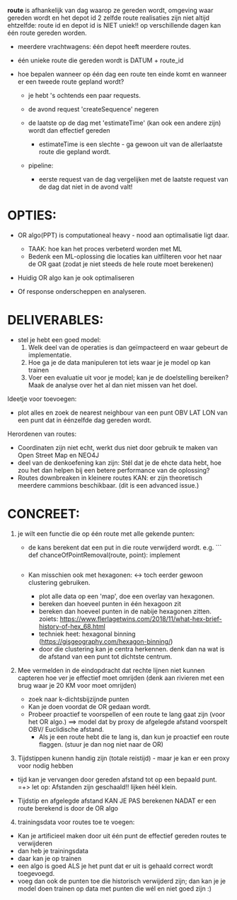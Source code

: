 **route** is afhankelijk van dag waarop ze gereden wordt, omgeving waar gereden wordt en het depot id
2 zelfde route realisaties zijn niet altijd ehtzelfde: 
route id en depot id is NIET uniek!! op verschillende dagen kan één route gereden worden. 
- meerdere vrachtwagens: één depot heeft meerdere routes. 
- één unieke route die gereden wordt is DATUM + route_id


- hoe bepalen wanneer op één dag een route ten einde komt en wanneer er een tweede route gepland wordt?
    - je hebt 's ochtends een paar requests.
    - de avond request 'createSequence' negeren
    - de laatste op de dag met 'estimateTime' (kan ook een andere zijn) wordt dan effectief gereden
        - estimateTime is een slechte - ga gewoon uit van de allerlaatste route die gepland wordt. 

    - pipeline: 
        - eerste request van de dag vergelijken met de laatste request van de dag dat niet in de avond valt!


# OPTIES: 
- OR algo(PPT) is computationeal heavy - nood aan optimalisatie ligt daar. 
    - TAAK: hoe kan het proces verbeterd worden met ML
    - Bedenk een ML-oplossing die locaties kan uitfilteren voor het naar de OR gaat (zodat je niet steeds de hele route moet berekenen)

- Huidig OR algo kan je ook optimaliseren 

- Of response onderscheppen en analyseren. 


# DELIVERABLES:
- stel je hebt een goed model:
    1) Welk deel van de operaties is dan geïmpacteerd en waar gebeurt de implementatie.
    2) Hoe ga je de data manipuleren tot iets waar je je model op kan trainen
    3) Voer een evaluatie uit voor je model; kan je de doelstelling bereiken? Maak de analyse over het al dan niet missen van het doel. 

Ideetje voor toevoegen: 
- plot alles en zoek de nearest neighbour van een punt OBV LAT LON van een punt dat in éénzelfde dag gereden wordt. 

Herordenen van routes: 
- Coordinaten zijn niet echt, werkt dus niet door gebruik te maken van Open Street Map en NEO4J
- deel van de denkoefening kan zijn: Stél dat je de ehcte data hebt, hoe zou het dan helpen bij een betere performance van de oplossing?
- Routes downbreaken in kleinere routes KAN: er zijn theoretisch meerdere cammions beschikbaar. (dit is een advanced issue.)


# CONCREET: 
1) je wilt een functie die op één route met alle gekende punten:
    - de kans berekent dat een put in die route verwijderd wordt. 
    e.g. ```
        def chanceOfPointRemoval(route, point):
            implement
        
        ```

    - Kan misschien ook met hexagonen: <-> toch eerder gewoon clustering gebruiken.
        * plot alle data op een 'map', doe een overlay van hexagonen.
        * bereken dan hoeveel punten in één hexagoon zit
        * bereken dan hoeveel punten in de nabije hexagonen zitten. zoiets: https://www.flerlagetwins.com/2018/11/what-hex-brief-history-of-hex_68.html 
        * techniek heet: hexagonal binning (https://gisgeography.com/hexagon-binning/) 
        * door die clustering kan je centra herkennen. 
        denk dan na wat is de afstand van een punt tot dichtste centrum. 
        

2) Mee vermelden in de eindopdracht dat rechte lijnen niet kunnen capteren hoe ver je effectief moet omrijden (denk aan rivieren met een brug waar je 20 KM voor moet omrijden)
    - zoek naar k-dichtsbijzijnde punten
    - Kan je doen voordat de OR gedaan wordt.
    - Probeer proactief te voorspellen of een route te lang gaat zijn (voor het OR algo.)
        ==> model dat by proxy de afgelegde afstand voorspelt OBV/ Euclidische afstand.
        - Als je een route hebt die te lang is, dan kun je proactief een route flaggen. (stuur je dan nog niet naar de OR)



3) Tijdstippen kunenn handig zijn (totale reistijd) - maar je kan er een proxy voor nodig hebben
- tijd kan je vervangen door gereden afstand tot op een bepaald punt. 
    =+> let op: Afstanden zijn geschaald!! lijken héél klein. 

- Tijdstip en afgelegde afstand KAN JE PAS berekenen NADAT er een route berekend is door de OR algo



4) trainingsdata voor routes toe te voegen:
- Kan je artificieel maken door uit één punt de effectief gereden routes te verwijderen
- dan heb je trainingsdata
- daar kan je op trainen
- een algo is goed ALS je het punt dat er uit is gehaald correct wordt toegevoegd.
- voeg dan ook de punten toe die historisch verwijderd zijn; dan kan je je model doen trainen op data met punten die wél en niet goed zijn :)




